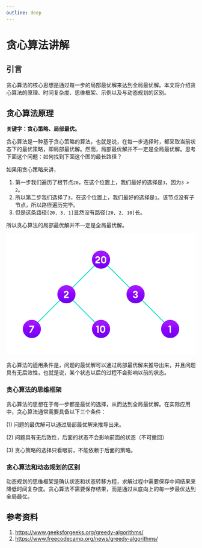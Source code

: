 ```yaml
---
outline: deep
---
```


# 贪心算法讲解

## 引言

贪心算法的核心思想是通过每一步的局部最优解来达到全局最优解。本文将介绍贪心算法的原理、时间复杂度、思维框架、示例以及与动态规划的区别。

## 贪心算法原理

**关键字：贪心策略、局部最优。**

贪心算法是一种基于贪心策略的算法，也就是说，在每一步选择时，都采取当前状态下的最优策略，即局部最优解。然而，局部最优解并不一定是全局最优解。思考下面这个问题：如何找到下面这个图的最长路径？

如果用贪心策略来讲，

1. 第一步我们遍历了根节点`20`，在这个位置上，我们最好的选择是`3`，因为`3 > 2`。
2. 所以第二步我们选择了`3`，在这个位置上，我们最好的选择是`1`。该节点没有子节点，所以路径遍历完毕。
3. 但是这条路径`[20, 3, 1]`显然没有路径`[20, 2, 10]`长。

所以贪心算法的局部最优解并不一定是全局最优解。

![alt text](images/greedy.png)

贪心算法的适用条件是，问题的最优解可以通过局部最优解来推导出来，并且问题具有无后效性，也就是说，某个状态以后的过程不会影响以前的状态。

### 贪心算法的思维框架

贪心算法的思想在于每一步都是最优的选择，从而达到全局最优解。在实际应用中，贪心算法通常需要具备以下三个条件：

(1)  问题的最优解可以通过局部最优解来推导出来。

(2) 问题具有无后效性，后面的状态不会影响前面的状态（不可撤回）

(3) 贪心策略的选择只看眼前，不能依赖于后面的策略。

### 贪心算法和动态规划的区别

动态规划的思维框架是确认状态和状态转移方程，求解过程中需要保存中间结果来降低时间复杂度。贪心算法不需要保存结果，而是通过从底向上的每一步最优达到全局最优。

## 参考资料

1. <https://www.geeksforgeeks.org/greedy-algorithms/>
2. <https://www.freecodecamp.org/news/greedy-algorithms/>
